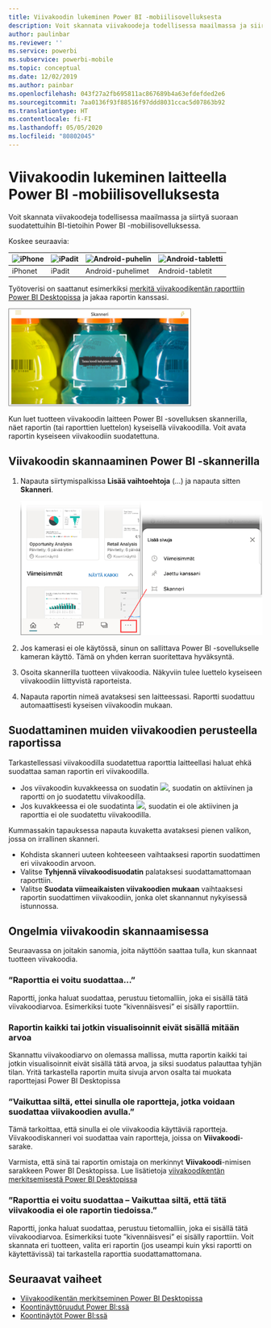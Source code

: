 ```yaml
---
title: Viivakoodin lukeminen Power BI -mobiilisovelluksesta
description: Voit skannata viivakoodeja todellisessa maailmassa ja siirtyä suoraan suodatettuihin BI-tietoihin Power BI -mobiilisovelluksessa.
author: paulinbar
ms.reviewer: ''
ms.service: powerbi
ms.subservice: powerbi-mobile
ms.topic: conceptual
ms.date: 12/02/2019
ms.author: painbar
ms.openlocfilehash: 043f27a2fb695811ac867689b4a63efdefded2e6
ms.sourcegitcommit: 7aa0136f93f88516f97ddd8031ccac5d07863b92
ms.translationtype: HT
ms.contentlocale: fi-FI
ms.lasthandoff: 05/05/2020
ms.locfileid: "80802045"
---
```

# <a name="scan-a-barcode-with-your-device-from-the-power-bi-mobile-app"></a>Viivakoodin lukeminen laitteella Power BI -mobiilisovelluksesta
Voit skannata viivakoodeja todellisessa maailmassa ja siirtyä suoraan suodatettuihin BI-tietoihin Power BI -mobiilisovelluksessa.


Koskee seuraavia:

| ![iPhone](./media/mobile-apps-qr-code/ios-logo-40-px.png) | ![iPadit](./media/mobile-apps-qr-code/ios-logo-40-px.png) | ![Android-puhelin](././media/mobile-apps-qr-code/android-logo-40-px.png) | ![Android-tabletti](././media/mobile-apps-qr-code/android-logo-40-px.png) |
|:--- |:--- |:--- |:--- |
|iPhonet |iPadit |Android-puhelimet |Android-tabletit |

Työtoverisi on saattanut esimerkiksi [merkitä viivakoodikentän raporttiin Power BI Desktopissa](../../desktop-mobile-barcodes.md) ja jakaa raportin kanssasi. 

![](media/mobile-apps-scan-barcode-iphone/power-bi-barcode-scanner.png)

Kun luet tuotteen viivakoodin laitteen Power BI -sovelluksen skannerilla, näet raportin (tai raporttien luettelon) kyseisellä viivakoodilla. Voit avata raportin kyseiseen viivakoodiin suodatettuna.

## <a name="scan-a-barcode-with-the-power-bi-scanner"></a>Viivakoodin skannaaminen Power BI -skannerilla
1. Napauta siirtymispalkissa **Lisää vaihtoehtoja** (...) ja napauta sitten **Skanneri**.

    ![](media/mobile-apps-scan-barcode-iphone/power-bi-scanner.png)

2. Jos kamerasi ei ole käytössä, sinun on sallittava Power BI -sovellukselle kameran käyttö. Tämä on yhden kerran suoritettava hyväksyntä. 
4. Osoita skannerilla tuotteen viivakoodia. Näkyviin tulee luettelo kyseiseen viivakoodiin liittyvistä raporteista.
5. Napauta raportin nimeä avataksesi sen laitteessasi. Raportti suodattuu automaattisesti kyseisen viivakoodin mukaan.

## <a name="filter-by-other-barcodes-while-in-a-report"></a>Suodattaminen muiden viivakoodien perusteella raportissa
Tarkastellessasi viivakoodilla suodatettua raporttia laitteellasi haluat ehkä suodattaa saman raportin eri viivakoodilla.

* Jos viivakoodin kuvakkeessa on suodatin ![](media/mobile-apps-scan-barcode-iphone/power-bi-barcode-filtered-icon-black.png), suodatin on aktiivinen ja raportti on jo suodatettu viivakoodilla. 
* Jos kuvakkeessa ei ole suodatinta ![](media/mobile-apps-scan-barcode-iphone/power-bi-barcode-unfiltered-icon.png), suodatin ei ole aktiivinen ja raporttia ei ole suodatettu viivakoodilla. 

Kummassakin tapauksessa napauta kuvaketta avataksesi pienen valikon, jossa on irrallinen skanneri.

* Kohdista skanneri uuteen kohteeseen vaihtaaksesi raportin suodattimen eri viivakoodin arvoon. 
* Valitse **Tyhjennä viivakoodisuodatin** palataksesi suodattamattomaan raporttiin.
* Valitse **Suodata viimeaikaisten viivakoodien mukaan** vaihtaaksesi raportin suodattimen viivakoodiin, jonka olet skannannut nykyisessä istunnossa.

## <a name="issues-with-scanning-a-barcode"></a>Ongelmia viivakoodin skannaamisessa
Seuraavassa on joitakin sanomia, joita näyttöön saattaa tulla, kun skannaat tuotteen viivakoodia.

### <a name="couldnt-filter-report"></a>”Raporttia ei voitu suodattaa...”
Raportti, jonka haluat suodattaa, perustuu tietomalliin, joka ei sisällä tätä viivakoodiarvoa. Esimerkiksi tuote ”kivennäisvesi” ei sisälly raporttiin.  

### <a name="allsome-of-the-visuals-in-the-report-dont-contain-any-value"></a>Raportin kaikki tai jotkin visualisoinnit eivät sisällä mitään arvoa
Skannattu viivakoodiarvo on olemassa mallissa, mutta raportin kaikki tai jotkin visualisoinnit eivät sisällä tätä arvoa, ja siksi suodatus palauttaa tyhjän tilan. Yritä tarkastella raportin muita sivuja arvon osalta tai muokata raporttejasi Power BI Desktopissa 

### <a name="looks-like-you-dont-have-any-reports-that-can-be-filtered-by-barcodes"></a>”Vaikuttaa siltä, ettei sinulla ole raportteja, jotka voidaan suodattaa viivakoodien avulla.”
Tämä tarkoittaa, että sinulla ei ole viivakoodia käyttäviä raportteja. Viivakoodiskanneri voi suodattaa vain raportteja, joissa on **Viivakoodi**-sarake.  

Varmista, että sinä tai raportin omistaja on merkinnyt **Viivakoodi**-nimisen sarakkeen Power BI Desktopissa. Lue lisätietoja [viivakoodikentän merkitsemisestä Power BI Desktopissa](../../desktop-mobile-barcodes.md)

### <a name="couldnt-filter-report---looks-like-this-barcode-doesnt-exist-in-the-report-data"></a>”Raporttia ei voitu suodattaa – Vaikuttaa siltä, että tätä viivakoodia ei ole raportin tiedoissa.”
Raportti, jonka haluat suodattaa, perustuu tietomalliin, joka ei sisällä tätä viivakoodiarvoa. Esimerkiksi tuote ”kivennäisvesi” ei sisälly raporttiin. Voit skannata eri tuotteen, valita eri raportin (jos useampi kuin yksi raportti on käytettävissä) tai tarkastella raporttia suodattamattomana. 

## <a name="next-steps"></a>Seuraavat vaiheet
* [Viivakoodikentän merkitseminen Power BI Desktopissa](../../desktop-mobile-barcodes.md)
* [Koontinäyttöruudut Power BI:ssä](../end-user-tiles.md)
* [Koontinäytöt Power BI:ssä](../end-user-dashboards.md)

